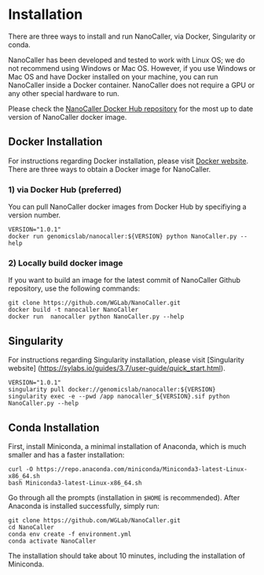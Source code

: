 # Installation
There are three ways to install and run NanoCaller, via Docker, Singularity or conda.

NanoCaller has been developed and tested to work with Linux OS; we do not recommend using Windows or Mac OS. However, if you use Windows or Mac OS and have Docker installed on your machine, you can run NanoCaller inside a Docker container. NanoCaller does not require a GPU or any other special hardware to run.

Please check the [NanoCaller Docker Hub repository](https://hub.docker.com/repository/docker/genomicslab/nanocaller) for the most up to date version of NanoCaller docker image.

## Docker Installation
For instructions regarding Docker installation, please visit [Docker website](https://docs.docker.com/get-docker). There are three ways to obtain a Docker image for NanoCaller.

### 1) via Docker Hub (preferred)
You can pull NanoCaller docker images from Docker Hub by specifiying a version number.  
```
VERSION="1.0.1"
docker run genomicslab/nanocaller:${VERSION} python NanoCaller.py --help
```

### 2) Locally build docker image
If you want to build an image for the latest commit of NanoCaller Github repository, use the following commands:

```
git clone https://github.com/WGLab/NanoCaller.git
docker build -t nanocaller NanoCaller
docker run  nanocaller python NanoCaller.py --help
```

## Singularity
For instructions regarding Singularity installation, please visit [Singularity website] (https://sylabs.io/guides/3.7/user-guide/quick_start.html).
```
VERSION="1.0.1"
singularity pull docker://genomicslab/nanocaller:${VERSION}
singularity exec -e --pwd /app nanocaller_${VERSION}.sif python NanoCaller.py --help
```

## Conda Installation
First, install Miniconda, a minimal installation of Anaconda, which is much smaller and has a faster installation:

```
curl -O https://repo.anaconda.com/miniconda/Miniconda3-latest-Linux-x86_64.sh
bash Miniconda3-latest-Linux-x86_64.sh
```

Go through all the prompts (installation in `$HOME` is recommended). After Anaconda is installed successfully, simply run:

```
git clone https://github.com/WGLab/NanoCaller.git
cd NanoCaller
conda env create -f environment.yml
conda activate NanoCaller
```
The installation should take about 10 minutes, including the installation of Miniconda.
